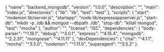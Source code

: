 {
  "name": "backend_mongodb",
  "version": "1.0.0",
  "description": "",
  "main": "index.js",
  "directories": {
    "lib": "lib",
    "test": "test"
  },
  "scripts": {
      "start": "nodemon lib/server.js",
      "startapp": "node lib/expressappserver.js",
      "start-db": "mkdir -p ./db && mongod --dbpath ./db",
      "stop-db": "killall mongod",
      "test": "mocha"
  },
  "author": "",
  "license": "ISC",
  "dependencies": {
    "body-parser": "^1.18.1",
    "debug": "^3.0.1",
    "express": "^4.15.4",
    "mongodb": "^2.2.31",
    "mongoose": "^4.11.11"
  },
  "devDependencies": {
    "chai": "^4.1.1",
    "mocha": "^3.5.0",
    "nodemon": "^1.11.0",
    "superagent": "^3.5.2"
}
